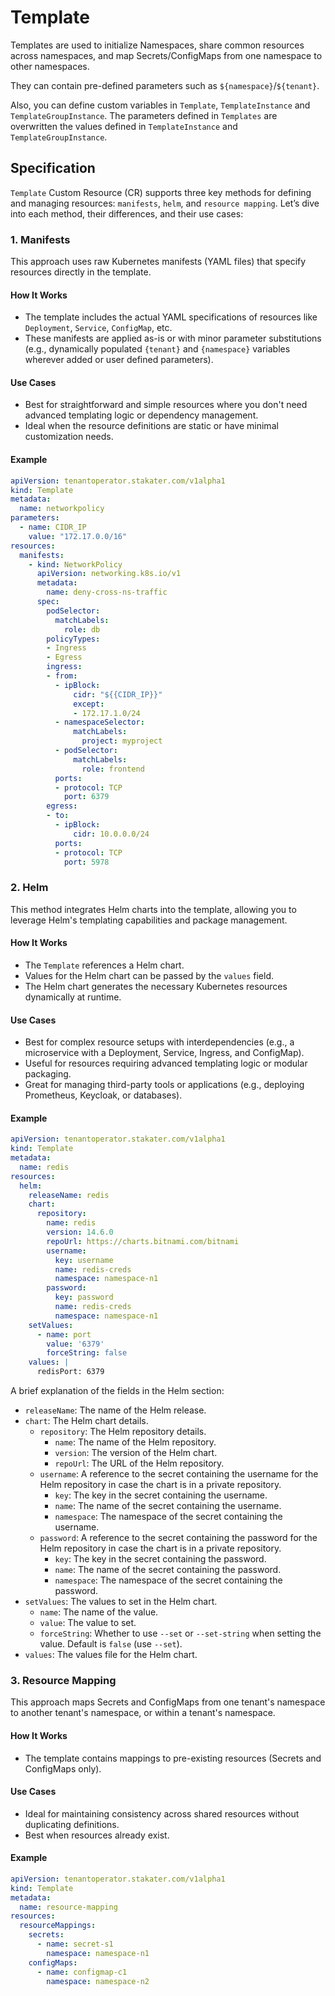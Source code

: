 # Template

Templates are used to initialize Namespaces, share common resources across namespaces, and map Secrets/ConfigMaps from one namespace to other namespaces.

They can contain pre-defined parameters such as `${namespace}`/`${tenant}`.

Also, you can define custom variables in `Template`, `TemplateInstance` and `TemplateGroupInstance`. The parameters defined in `Templates` are overwritten the values defined in `TemplateInstance` and `TemplateGroupInstance`.

## Specification

`Template` Custom Resource (CR) supports three key methods for defining and managing resources: `manifests`, `helm`, and `resource mapping`. Let’s dive into each method, their differences, and their use cases:

### 1. Manifests

This approach uses raw Kubernetes manifests (YAML files) that specify resources directly in the template.

#### How It Works

* The template includes the actual YAML specifications of resources like `Deployment`, `Service`, `ConfigMap`, etc.
* These manifests are applied as-is or with minor parameter substitutions (e.g., dynamically populated `{tenant}` and `{namespace}` variables wherever added or user defined parameters).

#### Use Cases

* Best for straightforward and simple resources where you don't need advanced templating logic or dependency management.
* Ideal when the resource definitions are static or have minimal customization needs.

#### Example

```yaml
apiVersion: tenantoperator.stakater.com/v1alpha1
kind: Template
metadata:
  name: networkpolicy
parameters:
  - name: CIDR_IP
    value: "172.17.0.0/16"
resources:
  manifests:
    - kind: NetworkPolicy
      apiVersion: networking.k8s.io/v1
      metadata:
        name: deny-cross-ns-traffic
      spec:
        podSelector:
          matchLabels:
            role: db
        policyTypes:
        - Ingress
        - Egress
        ingress:
        - from:
          - ipBlock:
              cidr: "${{CIDR_IP}}"
              except:
              - 172.17.1.0/24
          - namespaceSelector:
              matchLabels:
                project: myproject
          - podSelector:
              matchLabels:
                role: frontend
          ports:
          - protocol: TCP
            port: 6379
        egress:
        - to:
          - ipBlock:
              cidr: 10.0.0.0/24
          ports:
          - protocol: TCP
            port: 5978
```

### 2. Helm

This method integrates Helm charts into the template, allowing you to leverage Helm's templating capabilities and package management.

#### How It Works

* The `Template` references a Helm chart.
* Values for the Helm chart can be passed by the `values` field.
* The Helm chart generates the necessary Kubernetes resources dynamically at runtime.

#### Use Cases

* Best for complex resource setups with interdependencies (e.g., a microservice with a Deployment, Service, Ingress, and ConfigMap).
* Useful for resources requiring advanced templating logic or modular packaging.
* Great for managing third-party tools or applications (e.g., deploying Prometheus, Keycloak, or databases).

#### Example

```yaml
apiVersion: tenantoperator.stakater.com/v1alpha1
kind: Template
metadata:
  name: redis
resources:
  helm:
    releaseName: redis
    chart:
      repository:
        name: redis
        version: 14.6.0
        repoUrl: https://charts.bitnami.com/bitnami
        username:
          key: username
          name: redis-creds
          namespace: namespace-n1
        password:
          key: password
          name: redis-creds
          namespace: namespace-n1
    setValues:
      - name: port
        value: '6379'
        forceString: false
    values: |
      redisPort: 6379
```

A brief explanation of the fields in the Helm section:

* `releaseName`: The name of the Helm release.
* `chart`: The Helm chart details.
    * `repository`: The Helm repository details.
        * `name`: The name of the Helm repository.
        * `version`: The version of the Helm chart.
        * `repoUrl`: The URL of the Helm repository.
    * `username`: A reference to the secret containing the username for the Helm repository in case the chart is in a private repository.
        * `key`: The key in the secret containing the username.
        * `name`: The name of the secret containing the username.
        * `namespace`: The namespace of the secret containing the username.
    * `password`: A reference to the secret containing the password for the Helm repository in case the chart is in a private repository.
        * `key`: The key in the secret containing the password.
        * `name`: The name of the secret containing the password.
        * `namespace`: The namespace of the secret containing the password.
* `setValues`: The values to set in the Helm chart.
    * `name`: The name of the value.
    * `value`: The value to set.
    * `forceString`: Whether to use `--set` or `--set-string` when setting the value. Default is `false` (use `--set`).
* `values`: The values file for the Helm chart.

### 3. Resource Mapping

This approach maps Secrets and ConfigMaps from one tenant's namespace to another tenant's namespace, or within a tenant's namespace.

#### How It Works

* The template contains mappings to pre-existing resources (Secrets and ConfigMaps only).

#### Use Cases

* Ideal for maintaining consistency across shared resources without duplicating definitions.
* Best when resources already exist.

#### Example

```yaml
apiVersion: tenantoperator.stakater.com/v1alpha1
kind: Template
metadata:
  name: resource-mapping
resources:
  resourceMappings:
    secrets:
      - name: secret-s1
        namespace: namespace-n1
    configMaps:
      - name: configmap-c1
        namespace: namespace-n2
```
